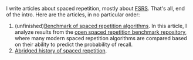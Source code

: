 I write articles about spaced repetition, mostly about [FSRS](https://github.com/open-spaced-repetition/fsrs4anki/wiki/ABC-of-FSRS). That's all, end of the intro. Here are the articles, in no particular order:

1. (unfinished)[Benchmark of spaced repetition algorithms](https://github.com/Expertium/Expertium/blob/main/Benchmark.md). In this article, I analyze results from the [open spaced repetition benchmark repository](https://github.com/open-spaced-repetition/srs-benchmark?tab=readme-ov-file#result), where many modern spaced repetition algorithms are compared based on their ability to predict the probability of recall.
2. [Abridged history of spaced repetition](https://github.com/Expertium/Expertium/blob/main/History.md).
